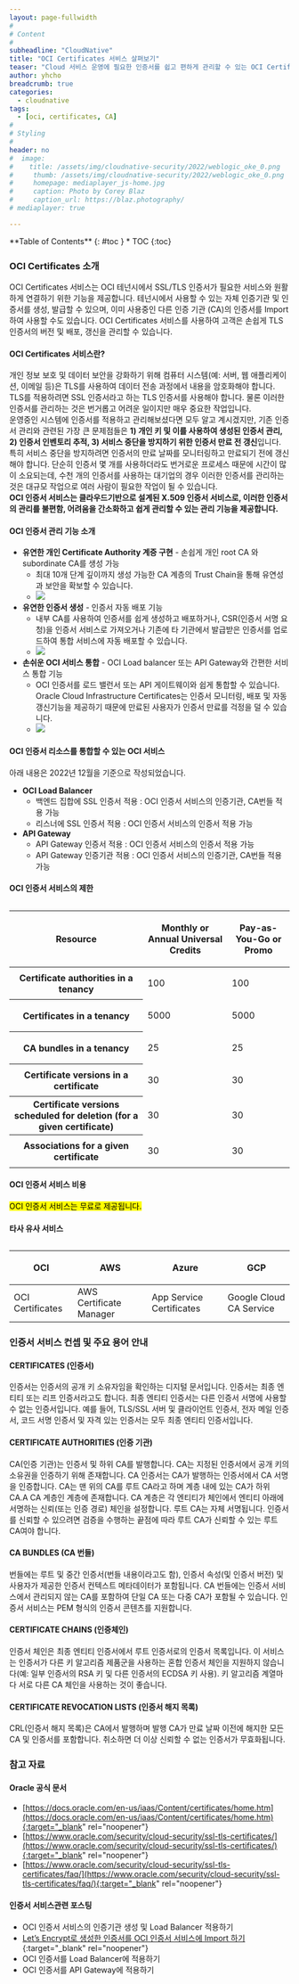 ```yaml
---
layout: page-fullwidth
#
# Content
#
subheadline: "CloudNative"
title: "OCI Certificates 서비스 살펴보기"
teaser: "Cloud 서비스 운영에 필요한 인증서를 쉽고 편하게 관리할 수 있는 OCI Certificates 서비스에 대해 알아봅니다"
author: yhcho
breadcrumb: true
categories:
  - cloudnative
tags:
  - [oci, certificates, CA]
#
# Styling
#
header: no
#  image:
#    title: /assets/img/cloudnative-security/2022/weblogic_oke_0.png
#     thumb: /assets/img/cloudnative-security/2022/weblogic_oke_0.png
#     homepage: mediaplayer_js-home.jpg
#     caption: Photo by Corey Blaz
#     caption_url: https://blaz.photography/
# mediaplayer: true

---
```


<div class="panel radius" markdown="1">
**Table of Contents**
{: #toc }
*  TOC
{:toc}
</div>

### OCI Certificates 소개
OCI Certificates 서비스는 OCI 테넌시에서 SSL/TLS 인증서가 필요한 서비스와 원활하게 연결하기 위한 기능을 제공합니다. 
테넌시에서 사용할 수 있는 자체 인증기관 및 인증서를 생성, 발급할 수 있으며, 이미 사용중인 다른 인증 기관 (CA)의 인증서를 Import 하여 사용할 수도 있습니다. 
OCI Certificates 서비스를 사용하여 고객은 손쉽게 TLS 인증서의 버전 및 배포, 갱신을 관리할 수 있습니다.

#### OCI Certificates 서비스란?
개인 정보 보호 및 데이터 보안을 강화하기 위해 컴퓨터 시스템(예: 서버, 웹 애플리케이션, 이메일 등)은 TLS를 사용하여 데이터 전송 과정에서 내용을 암호화해야 합니다. 
TLS를 적용하려면 SSL 인증서라고 하는 TLS 인증서를 사용해야 합니다. 물론 이러한 인증서를 관리하는 것은 번거롭고 어려운 일이지만 매우 중요한 작업입니다.<br>
운영중인 시스템에 인증서를 적용하고 관리해보셨다면 모두 알고 계시겠지만, 기존 인증서 관리와 관련된 가장 큰 문제점들은 **1) 개인 키 및 이를 사용하여 생성된 인증서 관리, 2) 인증서 인벤토리 추적, 3) 서비스 중단을 방지하기 위한 인증서 만료 전 갱신**입니다.<br>
특히 서비스 중단을 방지하려면 인증서의 만료 날짜를 모니터링하고 만료되기 전에 갱신해야 합니다. 단순히 인증서 몇 개를 사용하더라도 번거로운 프로세스 때문에 시간이 많이 소요되는데, 수천 개의 인증서를 사용하는 대기업의 경우 이러한 인증서를 관리하는 것은 대규모 작업으로 여러 사람이 필요한 작업이 될 수 있습니다.<br>
**OCI 인증서 서비스는 클라우드기반으로 설계된 X.509 인증서 서비스로, 이러한 인증서의 관리를 불편함, 어려움을 간소화하고 쉽게 관리할 수 있는 관리 기능을 제공합니다.**

#### OCI 인증서 관리 기능 소개
- **유연한 개인 Certificate Authority 계증 구현** - 손쉽게 개인 root CA 와 subordinate CA를 생성 가능
  - 최대 10개 단계 깊이까지 생성 가능한 CA 계층의 Trust Chain을 통해 유연성과 보안을 확보할 수 있습니다.
  - ![](/assets/img/cloudnative/2022/certificates/certificates-1.png " ")
- **유연한 인증서 생성** - 인증서 자동 배포 기능
  - 내부 CA를 사용하여 인증서를 쉽게 생성하고 배포하거나, CSR(인증서 서명 요청)을 인증서 서비스로 가져오거나 기존에 타 기관에서 발급받은 인증서를 업로드하여 통합 서비스에 자동 배포할 수 있습니다.
  - ![](/assets/img/cloudnative/2022/certificates/certificates-2.png " ")
- **손쉬운 OCI 서비스 통합** - OCI Load balancer 또는 API Gateway와 간편한 서비스 통합 기능
  - OCI 인증서를 로드 밸런서 또는 API 게이트웨이와 쉽게 통합할 수 있습니다. Oracle Cloud Infrastructure Certificates는 인증서 모니터링, 배포 및 자동 갱신기능을 제공하기 때문에 만료된 사용자가 인증서 만료를 걱정을 덜 수 있습니다.
  - ![](/assets/img/cloudnative/2022/certificates/certificates-3.png " ")

#### OCI 인증서 리소스를 통합할 수 있는 OCI 서비스 
아래 내용은 2022년 12월을 기준으로 작성되었습니다.
- **OCI Load Balancer**
  - 백엔드 집합에 SSL 인증서 적용 : OCI 인증서 서비스의 인증기관, CA번들 적용 가능
  - 리스너에 SSL 인증서 적용 : OCI 인증서 서비스의 인증서 적용 가능
- **API Gateway**
  - API Gateway 인증서 적용 : OCI 인증서 서비스의 인증서 적용 가능
  - API Gateway 인증기관 적용 : OCI 인증서 서비스의 인증기관, CA번들 적용 가능

#### OCI 인증서 서비스의 제한
<table class="table vl-table-bordered vl-table-divider-col" summary="This table shows Certificates service limits by
                resource for Pre-Paid Credit customers and Pay-as-You-Go customers"><caption></caption><colgroup><col><col><col></colgroup><thead class="thead">
<tr class="row">
<th class="entry align-center" id="servicelimits_topic_Certificates_Limits__entry__1">
<p class="p">Resource</p>
</th>
<th class="entry align-center" id="servicelimits_topic_Certificates_Limits__entry__2">
<p class="p">Monthly or Annual Universal Credits</p>
</th>
<th class="entry align-center" id="servicelimits_topic_Certificates_Limits__entry__3">
<p class="p">Pay-as-You-Go or Promo</p>
</th>
</tr>
</thead><tbody class="tbody">
<tr class="row">
<th class="entry align-center" headers="servicelimits_topic_Certificates_Limits__entry__1" id="servicelimits_topic_Certificates_Limits__entry__4" scope="row">Certificate authorities in a tenancy</th>
<td class="entry align-center" headers="servicelimits_topic_Certificates_Limits__entry__4 servicelimits_topic_Certificates_Limits__entry__2"><p class="p">100</p></td>
<td class="entry align-center" headers="servicelimits_topic_Certificates_Limits__entry__4 servicelimits_topic_Certificates_Limits__entry__3"><p class="p">100</p></td>
</tr>
<tr class="row">
<th class="entry align-center" headers="servicelimits_topic_Certificates_Limits__entry__1" id="servicelimits_topic_Certificates_Limits__entry__7" scope="row">Certificates in a tenancy</th>
<td class="entry align-center" headers="servicelimits_topic_Certificates_Limits__entry__7 servicelimits_topic_Certificates_Limits__entry__2">
<p class="p">5000</p>
</td>
<td class="entry align-center" headers="servicelimits_topic_Certificates_Limits__entry__7 servicelimits_topic_Certificates_Limits__entry__3">
<p class="p">5000</p>
</td>
</tr>
<tr class="row">
<th class="entry align-center" headers="servicelimits_topic_Certificates_Limits__entry__1" id="servicelimits_topic_Certificates_Limits__entry__10" scope="row">CA bundles in a tenancy</th>
<td class="entry align-center" headers="servicelimits_topic_Certificates_Limits__entry__10 servicelimits_topic_Certificates_Limits__entry__2">
<p class="p">25</p>
</td>
<td class="entry align-center" headers="servicelimits_topic_Certificates_Limits__entry__10 servicelimits_topic_Certificates_Limits__entry__3">
<p class="p">25</p>
</td>
</tr>
<tr class="row">
<th class="entry align-center" headers="servicelimits_topic_Certificates_Limits__entry__1" id="servicelimits_topic_Certificates_Limits__entry__13" scope="row">Certificate versions in a certificate</th>
<td class="entry align-center" headers="servicelimits_topic_Certificates_Limits__entry__13 servicelimits_topic_Certificates_Limits__entry__2"><p class="p">30</p></td>
<td class="entry align-center" headers="servicelimits_topic_Certificates_Limits__entry__13 servicelimits_topic_Certificates_Limits__entry__3"><p class="p">30</p></td>
</tr>
<tr class="row">
<th class="entry align-center" headers="servicelimits_topic_Certificates_Limits__entry__1" id="servicelimits_topic_Certificates_Limits__entry__16" scope="row">Certificate versions scheduled for deletion (for a given certificate)</th>
<td class="entry align-center" headers="servicelimits_topic_Certificates_Limits__entry__16 servicelimits_topic_Certificates_Limits__entry__2"><p class="p">30</p></td>
<td class="entry align-center" headers="servicelimits_topic_Certificates_Limits__entry__16 servicelimits_topic_Certificates_Limits__entry__3"><p class="p">30</p></td>
</tr>
<tr class="row">
<th class="entry align-center" headers="servicelimits_topic_Certificates_Limits__entry__1" id="servicelimits_topic_Certificates_Limits__entry__19" scope="row">Associations for a given certificate</th>
<td class="entry align-center" headers="servicelimits_topic_Certificates_Limits__entry__19 servicelimits_topic_Certificates_Limits__entry__2"><p class="p">30</p></td>
<td class="entry align-center" headers="servicelimits_topic_Certificates_Limits__entry__19 servicelimits_topic_Certificates_Limits__entry__3"><p class="p">30</p></td>
</tr>
</tbody></table>

#### OCI 인증서 서비스 비용
<mark>OCI 인증서 서비스는 무료로 제공됩니다.</mark>

#### 타사 유사 서비스
<table><caption></caption><colgroup><col><col><col><col></colgroup><thead class="thead">
<tr>
<th id="h_oci"><p style="text-align: center">OCI</p></th>
<th id="h_aws"><p style="text-align: center">AWS</p></th>
<th id="h_azure"><p style="text-align: center">Azure</p></th>
<th id="h_gcp"><p style="text-align: center">GCP</p></th>
</tr>
</thead><tbody>
<tr>
<td headers="h_oci">OCI Certificates</td>
<td headers="h_aws">AWS Certificate Manager</td>
<td headers="h_azure">App Service Certificates</td>
<td headers="h_gcp">Google Cloud CA Service</td>
</tr>
</tbody>
</table>

### 인증서 서비스 컨셉 및 주요 용어 안내
#### CERTIFICATES (인증서)
인증서는 인증서의 공개 키 소유자임을 확인하는 디지털 문서입니다. 인증서는 최종 엔티티 또는 리프 인증서라고도 합니다. 최종 엔티티 인증서는 다른 인증서 서명에 사용할 수 없는 인증서입니다. 예를 들어, TLS/SSL 서버 및 클라이언트 인증서, 전자 메일 인증서, 코드 서명 인증서 및 자격 있는 인증서는 모두 최종 엔티티 인증서입니다.

#### CERTIFICATE AUTHORITIES (인증 기관)
CA(인증 기관)는 인증서 및 하위 CA를 발행합니다. CA는 지정된 인증서에서 공개 키의 소유권을 인증하기 위해 존재합니다. CA 인증서는 CA가 발행하는 인증서에서 CA 서명을 인증합니다. CA는 맨 위의 CA를 루트 CA라고 하며 계층 내에 있는 CA가 하위 CA.A CA 계층인 계층에 존재합니다. CA 계층은 각 엔티티가 체인에서 엔티티 아래에 서명하는 신뢰(또는 인증 경로) 체인을 설정합니다. 루트 CA는 자체 서명됩니다. 인증서를 신뢰할 수 있으려면 검증을 수행하는 끝점에 따라 루트 CA가 신뢰할 수 있는 루트 CA여야 합니다.

#### CA BUNDLES (CA 번들)
번들에는 루트 및 중간 인증서(번들 내용이라고도 함), 인증서 속성(및 인증서 버전) 및 사용자가 제공한 인증서 컨텍스트 메타데이터가 포함됩니다. CA 번들에는 인증서 서비스에서 관리되지 않는 CA를 포함하여 단일 CA 또는 다중 CA가 포함될 수 있습니다. 인증서 서비스는 PEM 형식의 인증서 콘텐츠를 지원합니다.

#### CERTIFICATE CHAINS (인증체인)
인증서 체인은 최종 엔티티 인증서에서 루트 인증서로의 인증서 목록입니다. 이 서비스는 인증서가 다른 키 알고리즘 제품군을 사용하는 혼합 인증서 체인을 지원하지 않습니다(예: 일부 인증서의 RSA 키 및 다른 인증서의 ECDSA 키 사용). 키 알고리즘 계열마다 서로 다른 CA 체인을 사용하는 것이 좋습니다.

#### CERTIFICATE REVOCATION LISTS (인증서 해지 목록)
CRL(인증서 해지 목록)은 CA에서 발행하며 발행 CA가 만료 날짜 이전에 해지한 모든 CA 및 인증서를 포함합니다. 취소하면 더 이상 신뢰할 수 없는 인증서가 무효화됩니다.

### 참고 자료
#### Oracle 공식 문서
- [https://docs.oracle.com/en-us/iaas/Content/certificates/home.htm](https://docs.oracle.com/en-us/iaas/Content/certificates/home.htm){:target="_blank" rel="noopener"}
- [https://www.oracle.com/security/cloud-security/ssl-tls-certificates/](https://www.oracle.com/security/cloud-security/ssl-tls-certificates/){:target="_blank" rel="noopener"}
- [https://www.oracle.com/security/cloud-security/ssl-tls-certificates/faq/](https://www.oracle.com/security/cloud-security/ssl-tls-certificates/faq/){:target="_blank" rel="noopener"}

#### 인증서 서비스관련 포스팅
- OCI 인증서 서비스의 인증기관 생성 및 Load Balancer 적용하기
- [Let’s Encrypt로 생성한 인증서를 OCI 인증서 서비스에 Import 하기](/cloudnative/oci-certificate-import-letsencrypt-cert/){:target="_blank" rel="noopener"}
- OCI 인증서를 Load Balancer에 적용하기
- OCI 인증서를 API Gateway에 적용하기